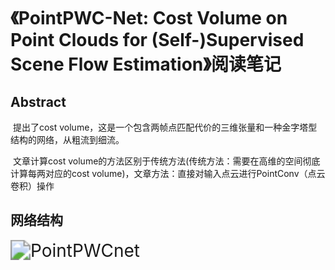 # 《PointPWC-Net: Cost Volume on Point Clouds for (Self-)Supervised Scene Flow Estimation》阅读笔记

## Abstract

​	提出了cost volume，这是一个包含两帧点匹配代价的三维张量和一种金字塔型结构的网络，从粗流到细流。

​    文章计算cost volume的方法区别于传统方法(传统方法：需要在高维的空间彻底计算每两对应的cost volume)，文章方法：直接对输入点云进行PointConv（点云卷积）操作

## 网络结构

<img src="D:\typora\Typora\document\picture\PointPWCnet.png" alt="PointPWCnet" style="zoom:200%;" />

